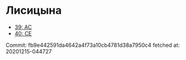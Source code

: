 # Лисицына
- [39: AC](39.md)
- [40: CE](40.md)

Commit: fb9e442591da4642a4f73a10cb4781d38a7950c4
 fetched at: 20201215-044727
